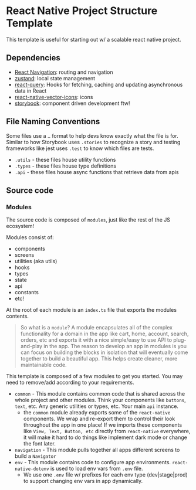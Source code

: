 # React Native Project Structure Template

This template is useful for starting out w/ a scalable react native project.

## Dependencies

- [React Navigation](https://reactnavigation.org/): routing and navigation
- [zustand](https://github.com/pmndrs/zustand): local state management
- [react-query](https://github.com/tanstack/query): Hooks for fetching, caching and updating asynchronous data in React
- [react-native-vector-icons](https://github.com/oblador/react-native-vector-icons#installation): icons
- [storybook](https://storybook.js.org/): component driven development ftw!

## File Naming Conventions

Some files use a <filename>.<type>.<extension> format to help devs know exactly what the file is for. Similar to how Storybook uses `.stories` to recognize a story and testing frameworks like jest uses `.test` to know which files are tests.

- `.utils` - these files house utility functions
- `.types` - these files house type definitions
- `.api` - these files house async functions that retrieve data from apis

## Source code

### Modules

The source code is composed of `modules`, just like the rest of the JS ecosystem!

Modules consist of:

- components
- screens
- utilities (aka utils)
- hooks
- types
- state
- api
- constants
- etc!

At the root of each module is an `index.ts` file that exports the modules contents.

> So what is a `module`? A module encapsulates all of the complex functionality for a domain in the app like cart, home, account, search, orders, etc and exports it with a nice simple/easy to use API to plug-and-play in the app. The reason to develop an app in modules is you can focus on building the blocks in isolation that will eventually come together to build a beautiful app. This helps create cleaner, more maintainable code.

This template is composed of a few modules to get you started. You may need to remove/add according to your requirements.

- `common` - This module contains common code that is shared across the whole project and other modules. Think your components like `buttons`, `text`, etc. Any generic utilities or types, etc. Your main `api` instance.
  - the `common` module already exports some of the `react-native` components. We wrap and re-export them to control their look throughout the app in one place! If we imports these components like `View, Text, Button, etc` directly from `react-native` everywhere, it will make it hard to do things like implement dark mode or change the font later.
- `navigation` - This module pulls together all apps different screens to build a `Navigator`
- `env` - This module contains code to configure app environments. `react-native-dotenv` is used to load env vars from `.env` file.
  - We use one `.env` file w/ prefixes for each env type (dev|stage|prod) to support changing env vars in app dynamically.
